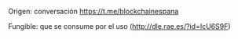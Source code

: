 Origen: conversación https://t.me/blockchainespana

Fungible: que se consume por el uso (http://dle.rae.es/?id=IcU6S9F)
